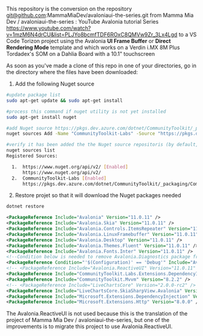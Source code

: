 This repository is the conversion on the repository git@github.com:MammaMiaDev/avaloniaui-the-series.git from Mamma Mia Dev / avaloniaui-the-series : YouTube Avalonia tutorial Series https://www.youtube.com/watch?v=1mzM6N4drCU&list=PLJYo8bcmfTDF6ROxC8QMVw9Zr_3Lx4Lgd to a VS Code Torizon project using the Avalonia **UI Frame Buffer** or **Direct Rendering Mode** template and which works on a Verdin i.MX 8M Plus Tordadex's SOM on a Dahlia Board with a 10.1" touchscreen

As soon as you've made a clone of this repo in one of your directories, go in the directory where the files have been downloaded:
1. Add the following Nuget source
```bash
#update package list
sudo apt-get update && sudo apt-get install

#process this command if nuget utility is not yet installed
sudo apt-get install nuget

#add Nuget source https://pkgs.dev.azure.com/dotnet/CommunityToolkit/_packaging/CommunityToolkit-Labs/nuget/v3/index.json
nuget sources Add -Name "CommunityToolkit-Labs" -Source "https://pkgs.dev.azure.com/dotnet/CommunityToolkit/_packaging/CommunityToolkit-Labs/nuget/v3/index.json"

#verify it has been added the the Nuget source repositoris (by default, https://www.nuget.org/api/v2/ is always there)
nuget sources list
Registered Sources:

  1.  https://www.nuget.org/api/v2/ [Enabled]
      https://www.nuget.org/api/v2/
  2.  CommunityToolkit-Labs [Enabled]
      https://pkgs.dev.azure.com/dotnet/CommunityToolkit/_packaging/CommunityToolkit-Labs/nuget/v3/index.json
```
2. Restore projet so that it will download the Nuget packages needed
```bash
dotnet restore
```

```xml
<PackageReference Include="Avalonia" Version="11.0.11" />
<PackageReference Include="Avalonia.Skia" Version="11.0.11" />
<PackageReference Include="Avalonia.Controls.ItemsRepeater" Version="11.0.11" />
<PackageReference Include="Avalonia.LinuxFramebuffer" Version="11.0.11" />
<PackageReference Include="Avalonia.Desktop" Version="11.0.11" />
<PackageReference Include="Avalonia.Themes.Fluent" Version="11.0.11" />
<PackageReference Include="Avalonia.Fonts.Inter" Version="11.0.11" />
<!--Condition below is needed to remove Avalonia.Diagnostics package from build output in Release configuration.-->
<PackageReference Condition="'$(Configuration)' == 'Debug'" Include="Avalonia.Diagnostics" Version="11.0.11" />
<!-- <PackageReference Include="Avalonia.ReactiveUI" Version="11.0.11" /> -->
<PackageReference Include="CommunityToolkit.Labs.Extensions.DependencyInjection" Version="0.1.240305-build.1659"/>
<PackageReference Include="CommunityToolkit.Mvvm" Version="8.2.2" />
<!-- <PackageReference Include="LiveChartsCore" Version="2.0.0-rc2" /> -->
<PackageReference Include="LiveChartsCore.SkiaSharpView.Avalonia" Version="2.0.0-rc2" />
<PackageReference Include="Microsoft.Extensions.DependencyInjection" Version="8.0.0" />
<PackageReference Include="Microsoft.Extensions.Http" Version="8.0.0" />
```

The Avalonia.ReactiveUI is not used because this is the translation of the project of Mamma Mia Dev / avaloniaui-the-series, but one of the improvements is to migrate this project to use Avalonia.ReactiveUI.
